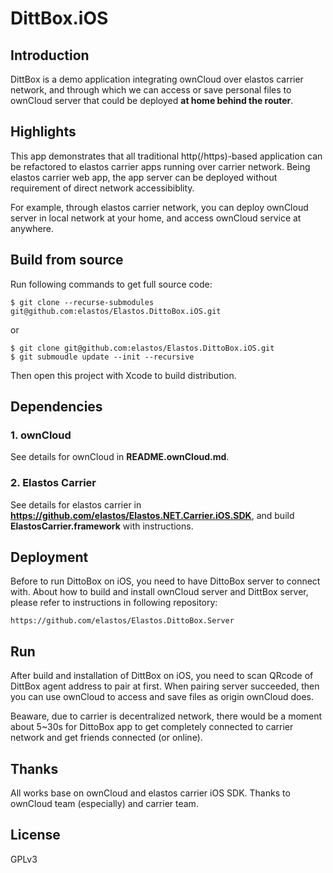 DittBox.iOS
==============================

## Introduction

DittBox is a demo application integrating ownCloud over elastos carrier network, and through which we can access or save personal files to ownCloud server that could be deployed **at home behind the router**.

## Highlights

This app demonstrates that all traditional http(/https)-based application can be refactored to elastos carrier apps running over carrier network. Being elastos carrier web app, the app server can be deployed without requirement of direct network accessibiblity.

For example, through elastos carrier network, you can deploy ownCloud server in local network at your home, and access ownCloud service at anywhere.

## Build from source

Run following commands to get full source code:

```shell
$ git clone --recurse-submodules git@github.com:elastos/Elastos.DittoBox.iOS.git
```

or

```shell
$ git clone git@github.com:elastos/Elastos.DittoBox.iOS.git
$ git submoudle update --init --recursive
```

Then open this project with Xcode to build distribution.

## Dependencies

### 1. ownCloud

See details for ownCloud in **README.ownCloud.md**.

### 2. Elastos Carrier

See details for elastos carrier in **https://github.com/elastos/Elastos.NET.Carrier.iOS.SDK**, and build **ElastosCarrier.framework** with instructions.

## Deployment

Before to run DittoBox on iOS, you need to have DittoBox server to connect with. About how to build and install ownCloud server and DittBox server, please refer to instructions in following repository:

```
https://github.com/elastos/Elastos.DittoBox.Server
```

## Run

After build and installation of DittBox on iOS, you need to scan QRcode of DittBox agent address to pair at first. When pairing server succeeded, then you can use ownCloud to access and save files as origin ownCloud does.

Beaware, due to carrier is decentralized network, there would be a moment about 5~30s for DittoBox app to get completely connected to carrier network and get friends connected (or online).

## Thanks

All works base on ownCloud and elastos carrier iOS SDK. Thanks to ownCloud team (especially) and carrier team.

## License

GPLv3

